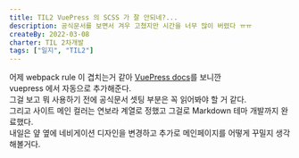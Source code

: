 ```yaml
---
title: TIL2 VuePress 의 SCSS 가 잘 안되네?...
description: 공식문서를 보면서 겨우 고쳤지만 시간을 너무 많이 버렸다 ㅠㅠ
createBy: 2022-03-08
charter: TIL 2차개발
tags: ["일지", "TIL2"]
---
```


어제 webpack rule 이 겹치는거 같아 [VuePress docs](https://vuepress.vuejs.org/config/#scss)를 보니깐  
vuepress 에서 자동으로 추가해준다.  
그걸 보고 뭐 사용하기 전에 공식문서 셋팅 부분은 꼭 읽어봐야 할 거 같다.  
그리고 사이트 메인 컬러는 연보라 계열로 정했고 그걸로 Markdown 테마 개발까지 완료했다.  
내일은 얖 옆에 네비게이션 디자인을 변경하고 추가로 메인페이지를 어떻게 꾸밀지 생각해볼거다.
